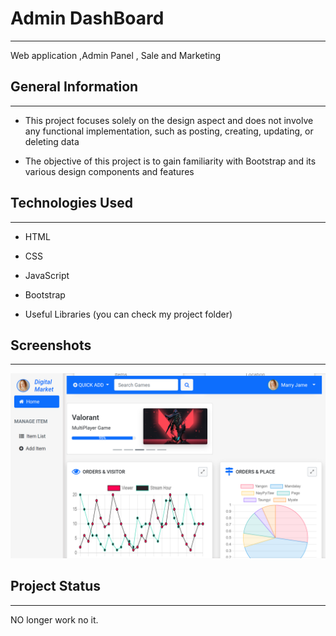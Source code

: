 <h1>Admin DashBoard</h1>
<hr><p>Web application ,Admin Panel , Sale and Marketing</p><h2>General Information</h2>
<hr><ul>
<li>This project focuses solely on the design aspect and does not involve any functional implementation, such as posting, creating, updating, or deleting data</li>
</ul><ul>
<li>The objective of this project is to gain familiarity with Bootstrap and its various design components and features</li>
</ul><h2>Technologies Used</h2>
<hr><ul>
<li>HTML</li>
</ul><ul>
<li>CSS</li>
</ul><ul>
<li>JavaScript</li>
</ul><ul>
<li>Bootstrap</li>
</ul><ul>
<li>Useful Libraries (you can check my project folder)</li>
</ul><h2>Screenshots</h2>
<hr><p><img src="https://github.com/Click777777/Dashboard/blob/master/imgae/myImg/127.0.0.1_5500_index.html(Nest%20Hub).png" alt=""></p><h2>Project Status</h2>
<hr><p>NO longer work no it.</p>
